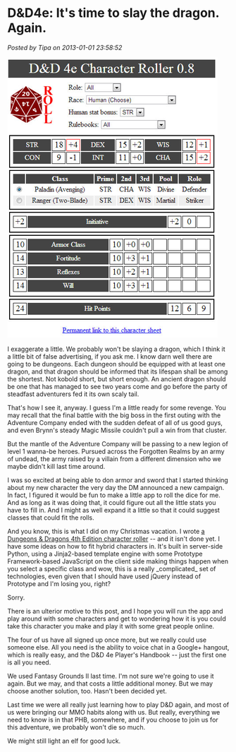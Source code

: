 # D&D4e: It's time to slay the dragon. Again.

*Posted by Tipa on 2013-01-01 23:58:52*

[![](../../../uploads/2013/01/Fullscreen-capture-112013-113518-PM.jpg "Fullscreen capture 112013 113518 PM")](http://chasingdings.com/cgi-bin/roller.py)

I exaggerate a little. We probably won't be slaying a dragon, which I think it a little bit of false advertising, if you ask me. I know darn well there are going to be dungeons. Each dungeon should be equipped with at least one dragon, and that dragon should be informed that its lifespan shall be among the shortest. Not kobold short, but short enough. An ancient dragon should be one that has managed to see two years come and go before the party of steadfast adventurers fed it its own scaly tail.

That's how I see it, anyway. I guess I'm a little ready for some revenge. You may recall that the final battle with the big boss in the first outing with the Adventure Company ended with the sudden defeat of all of us good guys, and even Brynn's steady Magic Missile couldn't pull a win from that cluster.

But the mantle of the Adventure Company will be passing to a new legion of level 1 wanna-be heroes. Pursued across the Forgotten Realms by an army of undead, the army raised by a villain from a different dimension who we maybe didn't kill last time around.

I was so excited at being able to don armor and sword that I started thinking about my new character the very day the DM announced a new campaign. In fact, I figured it would be fun to make a little app to roll the dice for me. And as long as it was doing that, it could figure out all the little stats you have to fill in. And I might as well expand it a little so that it could suggest classes that could fit the rolls.

And you know, this is what I did on my Christmas vacation. I wrote [a Dungeons & Dragons 4th Edition character roller](http://chasingdings.com/cgi-bin/roller.py) -- and it isn't done yet. I have some ideas on how to fit hybrid characters in. It's built in server-side Python, using a Jinja2-based template engine with some Prototype Framework-based JavaScript on the client side making things happen when you select a specific class and wow, this is a really \_complicated\_ set of technologies, even given that I should have used jQuery instead of Prototype and I'm losing you, right?

Sorry.

There is an ulterior motive to this post, and I hope you will run the app and play around with some characters and get to wondering how it is you could take this character you make and play it with some great people online.

The four of us have all signed up once more, but we really could use someone else. All you need is the ability to voice chat in a Google+ hangout, which is really easy, and the D&D 4e Player's Handbook -- just the first one is all you need.

We used Fantasy Grounds II last time. I'm not sure we're going to use it again. But we may, and that costs a little additional money. But we may choose another solution, too. Hasn't been decided yet.

Last time we were all really just learning how to play D&D again, and most of us were bringing our MMO habits along with us. But really, everything we need to know is in that PHB, somewhere, and if you choose to join us for this adventure, we probably won't die so much.

We might still light an elf for good luck.


